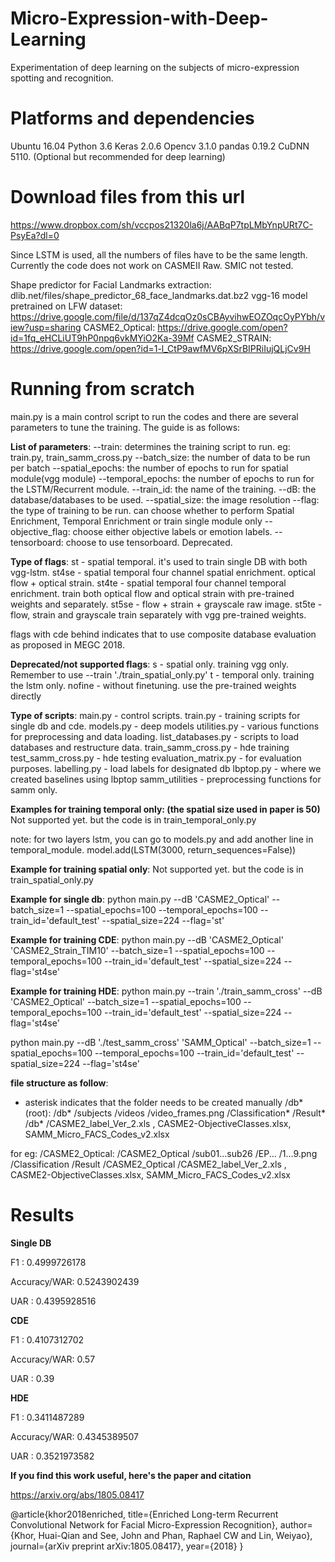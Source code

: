 # Micro-Expression-with-Deep-Learning
Experimentation of deep learning on the subjects of micro-expression spotting and recognition. 

# Platforms and dependencies
Ubuntu 16.04
Python 3.6
Keras 2.0.6
Opencv 3.1.0
pandas 0.19.2
CuDNN 5110. (Optional but recommended for deep learning)


# Download files from this url
https://www.dropbox.com/sh/vccpos21320la6j/AABqP7tpLMbYnpURt7C-PsyEa?dl=0

Since LSTM is used, all the numbers of files have to be the same length. Currently the code does not work on CASMEII Raw. SMIC not tested.

Shape predictor for Facial Landmarks extraction: dlib.net/files/shape_predictor_68_face_landmarks.dat.bz2
vgg-16 model pretrained on LFW dataset: https://drive.google.com/file/d/137qZ4dcqOz0sCBAyvihwEOZOqcOyPYbh/view?usp=sharing
CASME2_Optical: https://drive.google.com/open?id=1fq_eHCLiUT9hP0npq6vkMYiO2Ka-39Mf
CASME2_STRAIN: https://drive.google.com/open?id=1-l_CtP9awfMV6pXSrBIPRiIujQLjCv9H

# Running from scratch
main.py is a main control script to run the codes and there are several parameters to tune the training. The guide is as follows:


**List of parameters**:
--train: determines the training script to run. eg: train.py, train_samm_cross.py
--batch_size: the number of data to be run per batch
--spatial_epochs: the number of epochs to run for spatial module(vgg module)
--temporal_epochs: the number of epochs to run for the LSTM/Recurrent module.
--train_id: the name of the training.
--dB: the database/databases to be used. 
--spatial_size: the image resolution
--flag: the type of training to be run. can choose whether to perform Spatial Enrichment, Temporal Enrichment or train single module only
--objective_flag: choose either objective labels or emotion labels.
--tensorboard: choose to use tensorboard. Deprecated.

**Type of flags**:
st - spatial temporal. it's used to train single DB with both vgg-lstm.
st4se - spatial temporal four channel spatial enrichment. optical flow + optical strain.
st4te - spatial temporal four channel temporal enrichment. train both optical flow and optical strain with pre-trained weights and separately.
st5se - flow + strain + grayscale raw image. 
st5te - flow, strain and grayscale train separately with vgg pre-trained weights.

flags with cde behind indicates that to use composite database evaluation as proposed in MEGC 2018. 


**Deprecated/not supported flags**:
s  - spatial only. training vgg only. Remember to use --train './train_spatial_only.py'
t  - temporal only. training the lstm only.
nofine - without finetuning. use the pre-trained weights directly 

**Type of scripts**:
main.py - control scripts.
train.py - training scripts for single db and cde.
models.py - deep models
utilities.py - various functions for preprocessing and data loading.
list_databases.py - scripts to load databases and restructure data.
train_samm_cross.py - hde training
test_samm_cross.py - hde testing
evaluation_matrix.py - for evaluation purposes.
labelling.py - load labels for designated db
lbptop.py - where we created baselines using lbptop
samm_utilities - preprocessing functions for samm only.


**Examples for training temporal only: (the spatial size used in paper is 50)**
Not supported yet. but the code is in train_temporal_only.py

note: for two layers lstm, you can go to models.py and add another line in temporal_module. 
model.add(LSTM(3000, return_sequences=False))


**Example for training spatial only**:
Not supported yet. but the code is in train_spatial_only.py

**Example for single db**:
python main.py --dB 'CASME2_Optical' --batch_size=1 --spatial_epochs=100 --temporal_epochs=100 --train_id='default_test' --spatial_size=224 --flag='st'

**Example for training CDE**:
python main.py --dB 'CASME2_Optical' 'CASME2_Strain_TIM10' --batch_size=1 --spatial_epochs=100 --temporal_epochs=100 --train_id='default_test' --spatial_size=224 --flag='st4se'

**Example for training HDE**:
python main.py --train './train_samm_cross' --dB 'CASME2_Optical' --batch_size=1 --spatial_epochs=100 --temporal_epochs=100 --train_id='default_test' --spatial_size=224 --flag='st4se'

python main.py --dB './test_samm_cross' 'SAMM_Optical' --batch_size=1 --spatial_epochs=100 --temporal_epochs=100 --train_id='default_test' --spatial_size=224 --flag='st4se'

**file structure as follow**:
* asterisk indicates that the folder needs to be created manually
/db* (root):
  /db*
    /subjects
      /videos
        /video_frames.png
  /Classification*
    /Result*
      /db*
  /CASME2_label_Ver_2.xls , CASME2-ObjectiveClasses.xlsx, SAMM_Micro_FACS_Codes_v2.xlsx
  
for eg:
/CASME2_Optical:
  /CASME2_Optical
    /sub01...sub26
      /EP...
        /1...9.png
  /Classification
    /Result
      /CASME2_Optical
  /CASME2_label_Ver_2.xls , CASME2-ObjectiveClasses.xlsx, SAMM_Micro_FACS_Codes_v2.xlsx

# Results
**Single DB**

F1          : 0.4999726178

Accuracy/WAR: 0.5243902439

UAR         : 0.4395928516

**CDE**

F1          : 0.4107312702

Accuracy/WAR: 0.57

UAR         : 0.39

**HDE**

F1          : 0.3411487289

Accuracy/WAR: 0.4345389507

UAR         : 0.3521973582


**If you find this work useful, here's the paper and citation**

https://arxiv.org/abs/1805.08417

@article{khor2018enriched,
  title={Enriched Long-term Recurrent Convolutional Network for Facial Micro-Expression Recognition},
  author={Khor, Huai-Qian and See, John and Phan, Raphael CW and Lin, Weiyao},
  journal={arXiv preprint arXiv:1805.08417},
  year={2018}
}
